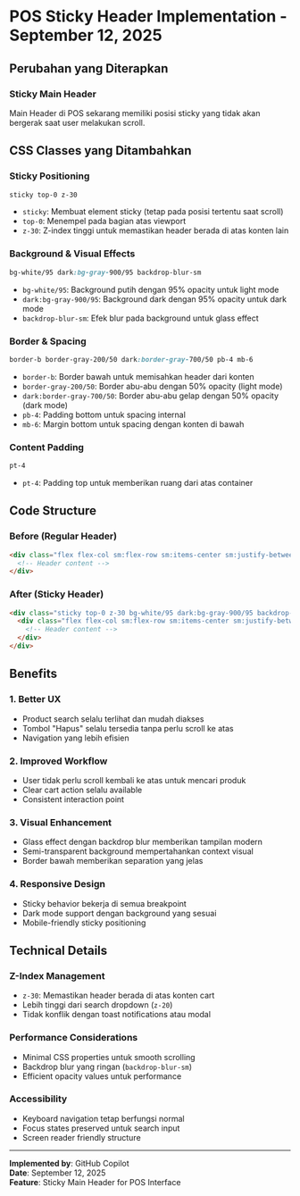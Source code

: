 # POS Sticky Header Implementation - September 12, 2025

## Perubahan yang Diterapkan

### **Sticky Main Header**
Main Header di POS sekarang memiliki posisi sticky yang tidak akan bergerak saat user melakukan scroll.

## CSS Classes yang Ditambahkan

### **Sticky Positioning**
```css
sticky top-0 z-30
```
- `sticky`: Membuat element sticky (tetap pada posisi tertentu saat scroll)
- `top-0`: Menempel pada bagian atas viewport
- `z-30`: Z-index tinggi untuk memastikan header berada di atas konten lain

### **Background & Visual Effects**
```css
bg-white/95 dark:bg-gray-900/95 backdrop-blur-sm
```
- `bg-white/95`: Background putih dengan 95% opacity untuk light mode
- `dark:bg-gray-900/95`: Background dark dengan 95% opacity untuk dark mode
- `backdrop-blur-sm`: Efek blur pada background untuk glass effect

### **Border & Spacing**
```css
border-b border-gray-200/50 dark:border-gray-700/50 pb-4 mb-6
```
- `border-b`: Border bawah untuk memisahkan header dari konten
- `border-gray-200/50`: Border abu-abu dengan 50% opacity (light mode)
- `dark:border-gray-700/50`: Border abu-abu gelap dengan 50% opacity (dark mode)
- `pb-4`: Padding bottom untuk spacing internal
- `mb-6`: Margin bottom untuk spacing dengan konten di bawah

### **Content Padding**
```css
pt-4
```
- `pt-4`: Padding top untuk memberikan ruang dari atas container

## Code Structure

### **Before (Regular Header)**
```html
<div class="flex flex-col sm:flex-row sm:items-center sm:justify-between gap-4">
  <!-- Header content -->
</div>
```

### **After (Sticky Header)**
```html
<div class="sticky top-0 z-30 bg-white/95 dark:bg-gray-900/95 backdrop-blur-sm border-b border-gray-200/50 dark:border-gray-700/50 pb-4 mb-6">
  <div class="flex flex-col sm:flex-row sm:items-center sm:justify-between gap-4 pt-4">
    <!-- Header content -->
  </div>
</div>
```

## Benefits

### **1. Better UX**
- Product search selalu terlihat dan mudah diakses
- Tombol "Hapus" selalu tersedia tanpa perlu scroll ke atas
- Navigation yang lebih efisien

### **2. Improved Workflow**
- User tidak perlu scroll kembali ke atas untuk mencari produk
- Clear cart action selalu available
- Consistent interaction point

### **3. Visual Enhancement**
- Glass effect dengan backdrop blur memberikan tampilan modern
- Semi-transparent background mempertahankan context visual
- Border bawah memberikan separation yang jelas

### **4. Responsive Design**
- Sticky behavior bekerja di semua breakpoint
- Dark mode support dengan background yang sesuai
- Mobile-friendly sticky positioning

## Technical Details

### **Z-Index Management**
- `z-30`: Memastikan header berada di atas konten cart
- Lebih tinggi dari search dropdown (`z-20`)
- Tidak konflik dengan toast notifications atau modal

### **Performance Considerations**
- Minimal CSS properties untuk smooth scrolling
- Backdrop blur yang ringan (`backdrop-blur-sm`)
- Efficient opacity values untuk performance

### **Accessibility**
- Keyboard navigation tetap berfungsi normal
- Focus states preserved untuk search input
- Screen reader friendly structure

---
**Implemented by**: GitHub Copilot  
**Date**: September 12, 2025  
**Feature**: Sticky Main Header for POS Interface